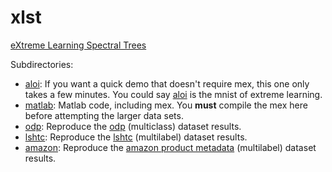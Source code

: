 xlst
==========
[eXtreme Learning Spectral Trees](http://arxiv.org/abs/1511.03260)

Subdirectories:
 * [aloi](aloi): If you want a quick demo that doesn't require mex, this one only takes a few minutes.  You could say [aloi](http://aloi.science.uva.nl/) is the mnist of extreme learning.  
 * [matlab](matlab): Matlab code, including mex.  You **must** compile the mex here before attempting the larger data sets.
 * [odp](odp): Reproduce the [odp](https://www.dmoz.org/) (multiclass) dataset results.
 * [lshtc](lshtc): Reproduce the [lshtc](https://www.kaggle.com/c/lshtc) (multilabel) dataset results.
 * [amazon](amazon): Reproduce the [amazon product metadata](http://snap.stanford.edu/data/amazon/productGraph/) (multilabel) dataset results.

